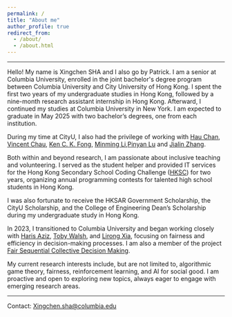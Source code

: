 ```yaml
---
permalink: /
title: "About me"
author_profile: true
redirect_from: 
  - /about/
  - /about.html
---
```


------
Hello! My name is Xingchen SHA and I also go by Patrick. I am a senior at Columbia University, enrolled in the joint bachelor's degree program between Columbia University and City University of Hong Kong. I spent the first two years of my undergraduate studies in Hong Kong, followed by a nine-month research assistant internship in Hong Kong. Afterward, I continued my studies at Columbia University in New York. I am expected to graduate in May 2025 with two bachelor’s degrees, one from each institution. 

During my time at CityU, I also had the privilege of working with 
[Hau Chan](https://cse.unl.edu/~hchan/), [Vincent Chau](https://cse.seu.edu.cn/2021/0318/c23024a364637/page.htm), [Ken C. K. Fong](https://scholars.ln.edu.hk/en/persons/chi-kit-ken-fong), [Minming Li](https://www.cs.cityu.edu.hk/~minmli/),[Pinyan Lu](http://pinyanlu.com/) and [Jialin Zhang](http://english.ict.cas.cn/people/scien/bln/202303/t20230315_328233.html).

<!-- In 2021, I undertook a research internship at the [Video, Image, and Sound Analysis Lab (VISAL)](http://visal.cs.cityu.edu.hk/), where I worked on designing new deep learning frameworks and benchmarks for image captioning, guided by [Antoni B. Chan](https://www.cs.cityu.edu.hk/~abchan/).
In 2022, I served as a full-time research assistant at Hong Kong Chu Hai College, while taking classes on weekends. I collaborated on facility location games under the guidance of [Hau Chan](https://cse.unl.edu/~hchan/), [Vincent Chau](https://cse.seu.edu.cn/2021/0318/c23024a364637/page.htm), [Ken C. K. Fong](https://scholars.ln.edu.hk/en/persons/chi-kit-ken-fong) and [Minming Li](https://www.cs.cityu.edu.hk/~minmli/).
During my time at CityU, I also had the privilege of working with [Pinyan Lu](http://pinyanlu.com/) and [Jialin Zhang](http://english.ict.cas.cn/people/scien/bln/202303/t20230315_328233.html) on mechanism design problems with private preferences.-->

Both within and beyond research, I am passionate about inclusive teaching and volunteering. I served as the student helper and provided IT services for the Hong Kong Secondary School Coding Challenge ([HKSC](https://www.cs.cityu.edu.hk/~hksc/)) for two years, organizing annual programming contests for talented high school students in Hong Kong. 

I was also fortunate to receive the HKSAR Government Scholarship, the CityU Scholarship, and the College of Engineering Dean’s Scholarship during my undergraduate study in Hong Kong.

In 2023, I transitioned to Columbia University and began working closely with [Haris Aziz](https://sites.google.com/site/harisaziz/), [Toby Walsh](https://cgi.cse.unsw.edu.au/~tw/), and [Lirong Xia](https://people.cs.rutgers.edu/~lirong.xia/), focusing on fairness and efficiency in decision-making processes. I am also a member of the project [Fair Sequential Collective Decision Making](https://sites.google.com/view/fair-decisions).

<!--In the summer of 2024, I visited the University of Nebraska–Lincoln, hosted by Hau Chan.

In the fall of 2024, I visited the University of Southern California for one week, hosted by [Evi Micha](https://evi-micha.github.io/).-->

<!--I also worked with [Junfeng Yang](https://www.cs.columbia.edu/~junfeng/) at Columbia on jailbreaking and hallucination issues in large language models.-->

<!--I am also part of the Decentralized Finance and Game Theory Seminar hosted by [Jason Milionis](https://jasonmili.github.io/), where I studied blockchain technologies, auction-based lending protocols, liquidations, and Sybil-resistant governance mechanisms. -->

My current research interests include, but are not limited to, algorithmic game theory, fairness, reinforcement learning, and AI for social good. I am proactive and open to exploring new topics, always eager to engage with emerging research areas.

<!--During my undergraduate journey, I have had the privilege of working under the guidance of several esteemed professors: [Antoni B. Chan](https://www.cs.cityu.edu.hk/~abchan/), , , , , ,  [list in chronological order].
[Vincent Chau](https://cse.seu.edu.cn/2021/0318/c23024a364637/page.htm), [Ken Fong](https://scholars.ln.edu.hk/en/persons/chi-kit-ken-fong), [Wai Lun Lo](https://cs.chuhai.edu.hk/dr-lo/?lang=en), [Jialin Zhang](http://english.ict.cas.cn/people/scien/bln/202303/t20230315_328233.html),-->
------
Contact: Xingchen.sha@columbia.edu
